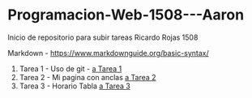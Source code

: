 # Programacion-Web-1508---Aaron

Inicio de repositorio para subir tareas Ricardo Rojas 1508

Markdown - https://www.markdownguide.org/basic-syntax/

1. Tarea 1 - Uso de git  -   [a Tarea 1]( https://faylevin.github.io/Programacion-Web-1508---Aaron/TareasCasa/Tarea_Uso_de_Git/)  
2. Tarea 2 - Mi pagina con anclas [a Tarea 2](https://faylevin.github.io/Programacion-Web-1508---Aaron/TrabajoClase/Tarea_Mi_pagina_con_Anclas_22082024/)
3. Tarea 3 - Horario Tabla [a Tarea 3](https://faylevin.github.io/Programacion-Web-1508---Aaron/TareasCasa/Tarea_Mi_horario/)
